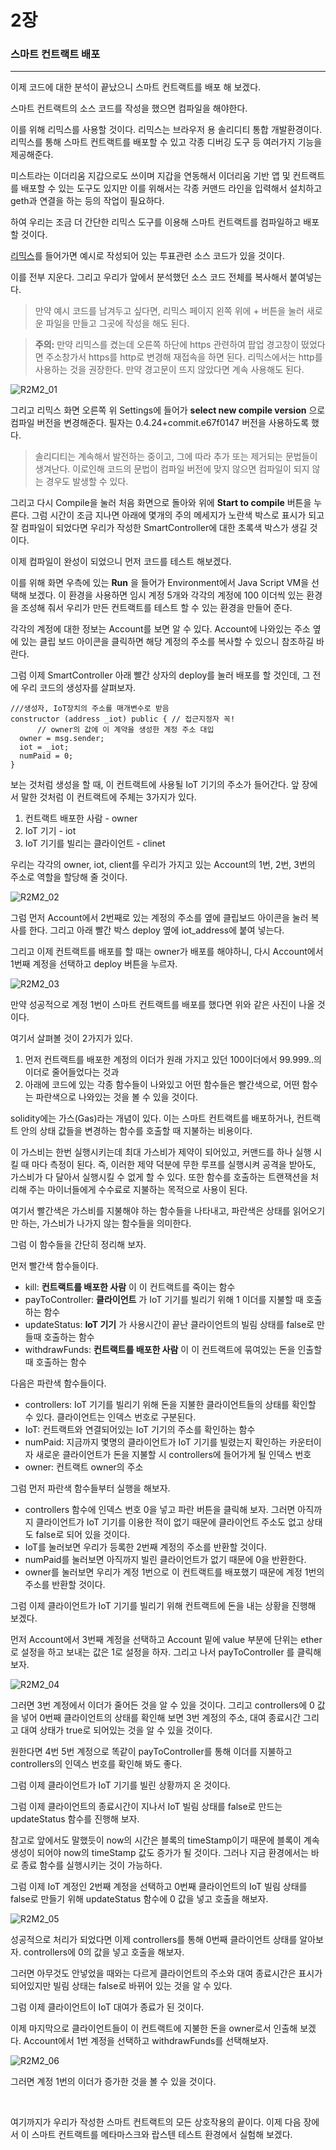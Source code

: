 # 2장
### 스마트 컨트랙트 배포

---

이제 코드에 대한 분석이 끝났으니 스마트 컨트랙트를 배포 해 보겠다.

스마트 컨트랙트의 소스 코드를 작성을 했으면 컴파일을 해야한다.

이를 위해 리믹스를 사용할 것이다.
리믹스는 브라우저 용 솔리디티 통합 개발환경이다.
리믹스를 통해 스마트 컨트랙트를 배포할 수 있고 각종 디버깅 도구 등 여러가지 기능을 제공해준다.

미스트라는 이더리움 지갑으로도 쓰이며 지갑을 연동해서 이더리움 기반 앱 및 컨트랙트를 배포할 수 있는
도구도 있지만 이를 위해서는 각종 커맨드 라인을 입력해서 설치하고 geth과 연결을 하는 등의 작업이 필요하다.

하여 우리는 조금 더 간단한 리믹스 도구를 이용해 스마트 컨트랙트를 컴파일하고 배포할 것이다.

[리믹스](https://remix.ethereum.org/)를 들어가면 예시로 작성되어 있는 투표관련 소스 코드가 있을 것이다.

이를 전부 지운다.
그리고 우리가 앞에서 분석했던 소스 코드 전체를 복사해서 붙여넣는다.
>만약 예시 코드를 남겨두고 싶다면, 리믹스 페이지 왼쪽 위에 + 버튼을 눌러 새로운 파일을 만들고 그곳에 작성을 해도 된다.

>**주의:** 만약 리믹스를 켰는데 오른쪽 하단에 https 관련하여 팝업 경고창이 떴었다면 주소창가서 https를 http로 변경해 재접속을 하면 된다.
리믹스에서는 http를 사용하는 것을 권장한다. 만약 경고문이 뜨지 않았다면 계속 사용해도 된다.

![R2M2_01](images/R2M2_01.png)

그리고 리믹스 화면 오른쪽 위 Settings에 들어가 **select new compile version** 으로 컴파일 버전을 변경해준다.
필자는 0.4.24+commit.e67f0147 버전을 사용하도록 했다.

>솔리디티는 계속해서 발전하는 중이고, 그에 따라 추가 또는 제거되는 문법들이 생겨난다.
이로인해 코드의 문법이 컴파일 버전에 맞지 않으면 컴파일이 되지 않는 경우도 발생할 수 있다.

그리고 다시 Compile을 눌러 처음 화면으로 돌아와 위에 **Start to compile** 버튼을 누른다.
그럼 시간이 조금 지나면 아래에 몇개의 주의 메세지가 노란색 박스로 표시가 되고 잘 컴파일이 되었다면
우리가 작성한 SmartController에 대한 초록색 박스가 생길 것이다.

이제 컴파일이 완성이 되었으니 먼저 코드를 테스트 해보겠다.

이를 위해 화면 우측에 있는 **Run** 을 들어가 Environment에서 Java Script VM을 선택해 보겠다.
이 환경을 사용하면 임시 계정 5개와 각각의 계정에 100 이더씩 있는 환경을 조성해 줘서 우리가 만든 컨트랙트를
테스트 할 수 있는 환경을 만들어 준다.

각각의 계정에 대한 정보는 Account를 보면 알 수 있다.
Account에 나와있는 주소 옆에 있는 클립 보드 아이콘을 클릭하면 해당 계정의 주소를 복사할 수 있으니 참조하길 바란다.

그럼 이제 SmartController 아래 빨간 상자의 deploy를 눌러 배포를 할 것인데, 그 전에 우리 코드의 생성자를 살펴보자.

~~~
///생성자, IoT장치의 주소를 매개변수로 받음
constructor (address _iot) public { // 접근지정자 꼭!
      // owner의 값에 이 계약을 생성한 계정 주소 대입
  owner = msg.sender;
  iot = _iot;
  numPaid = 0;
}
~~~

보는 것처럼 생성을 할 때, 이 컨트랙트에 사용될 IoT 기기의 주소가 들어간다.
앞 장에서 말한 것처럼 이 컨트랙트에 주체는 3가지가 있다.

1. 컨트랙트 배포한 사람 - owner
2. IoT 기기 - iot
3. IoT 기기를 빌리는 클라이언트 - clinet

우리는 각각의 owner, iot, client를 우리가 가지고 있는 Account의 1번, 2번, 3번의 주소로 역할을 할당해 줄 것이다.

![R2M2_02](images/R2M2_02.png)

그럼 먼저 Account에서 2번째로 있는 계정의 주소를 옆에 클립보드 아이콘을 눌러 복사를 한다.
그리고 아래 빨간 박스 deploy 옆에 iot_address에 붙여 넣는다.

그리고 이제 컨트랙트를 배포를 할 때는 owner가 배포를 해야하니, 다시 Account에서 1번째 계정을 선택하고 deploy 버튼을 누르자.

![R2M2_03](images/R2M2_03.png)

만약 성공적으로 계정 1번이 스마트 컨트랙트를 배포를 했다면 위와 같은 사진이 나올 것이다.

여기서 살펴볼 것이 2가지가 있다.

1. 먼저 컨트랙트를 배포한 계정의 이더가 원래 가지고 있던 100이더에서 99.999..의 이더로 줄어들었다는 것과
2. 아래에 코드에 있는 각종 함수들이 나와있고 어떤 함수들은 빨간색으로, 어떤 함수는 파란색으로 나와있는 것을 볼 수 있을 것이다.

solidity에는 가스(Gas)라는 개념이 있다. 이는 스마트 컨트랙트를 배포하거나, 컨트랙트 안의 상태 값들을 변경하는 함수를 호출할 때 지불하는 비용이다.

이 가스비는 한번 실행시키는데 최대 가스비가 제약이 되어있고, 커맨드를 하나 실행 시킬 때 마다 측정이 된다.
즉, 이러한 제약 덕분에 무한 루프를 실행시켜 공격을 받아도, 가스비가 다 달아서 실행시킬 수 없게 할 수 있다.
또한 함수를 호출하는 트랜잭션을 처리해 주는 마이너들에게 수수료로 지불하는 목적으로 사용이 된다.

여기서 빨간색은 가스비를 지불해야 하는 함수들을 나타내고, 파란색은 상태를 읽어오기만 하는, 가스비가 나가지 않는 함수들을 의미한다.

그럼 이 함수들을 간단히 정리해 보자.

먼저 빨간색 함수들이다.
- kill: **컨트랙트를 배포한 사람** 이 이 컨트랙트를 죽이는 함수
- payToController: **클라이언트** 가 IoT 기기를 빌리기 위해 1 이더를 지불할 때 호출하는 함수
- updateStatus: **IoT 기기** 가 사용시간이 끝난 클라이언트의 빌림 상태를 false로 만들때 호출하는 함수
- withdrawFunds: **컨트랙트를 배포한 사람** 이 이 컨트랙트에 묶여있는 돈을 인출할 때 호출하는 함수

다음은 파란색 함수들이다.
- controllers: IoT 기기를 빌리기 위해 돈을 지불한 클라이언트들의 상태를 확인할 수 있다. 클라이언트는 인덱스 번호로 구분된다.
- IoT: 컨트랙트와 연결되어있는 IoT 기기의 주소를 확인하는 함수
- numPaid: 지금까지 몇명의 클라이언트가 IoT 기기를 빌렸는지 확인하는 카운터이자
           새로운 클라이언트가 돈을 지불할 시 controllers에 들어가게 될 인덱스 번호
- owner: 컨트랙트 owner의 주소

그럼 먼저 파란색 함수들부터 실행을 해보자.
- controllers 함수에 인덱스 번호 0을 넣고 파란 버튼을 클릭해 보자. 그러면 아직까지 클라이언트가 IoT 기기를 이용한 적이 없기 때문에 클라이언트 주소도 없고 상태도 false로 되어 있을 것이다.
- IoT를 눌러보면 우리가 등록한 2번째 계정의 주소를 반환할 것이다.
- numPaid를 눌러보면 아직까지 빌린 클라이언트가 없기 때문에 0을 반환한다.
- owner를 눌러보면 우리가 계정 1번으로 이 컨트랙트를 배포했기 때문에 계정 1번의 주소를 반환할 것이다.

그럼 이제 클라이언트가 IoT 기기를 빌리기 위해 컨트랙트에 돈을 내는 상황을 진행해 보겠다.

먼저 Account에서 3번째 계정을 선택하고 Account 밑에 value 부분에 단위는 ether로 설정을 하고 보내는 값은 1로 설정을 하자.
그리고 나서 payToController 를 클릭해보자.

![R2M2_04](images/R2M2_04.png)

그러면 3번 계정에서 이더가 줄어든 것을 알 수 있을 것이다.
그리고 controllers에 0 값을 넣어 0번째 클라이언트의 상태를 확인해 보면 3번 계정의 주소, 대여 종료시간 그리고 대여 상태가 true로 되어있는 것을 알 수 있을 것이다.

원한다면 4번 5번 계정으로 똑같이 payToController를 통해 이더를 지불하고 controllers의 인덱스 번호를 확인해 봐도 좋다.

그럼 이제 클라이언트가 IoT 기기를 빌린 상황까지 온 것이다.

그럼 이제 클라이언트의 종료시간이 지나서 IoT 빌림 상태를 false로 만드는 updateStatus 함수를 진행해 보자.

참고로 앞에서도 말했듯이 now의 시간은 블록의 timeStamp이기 때문에 블록이 계속 생성이 되어야 now의 timeStamp 값도 증가가 될 것이다. 그러나 지금 환경에서는 바로 종료 함수를 실행시키는 것이 가능하다.

그럼 이제 IoT 계정인 2번째 계정을 선택하고
0번째 클라이언트의 IoT 빌림 상태를 false로 만들기 위해 updateStatus 함수에 0 값을 넣고 호출을 해보자.

![R2M2_05](images/R2M2_05.png)

성공적으로 처리가 되었다면 이제 controllers를 통해 0번째 클라이언트 상태를 알아보자.
controllers에 0의 값을 넣고 호출을 해보자.

그러면 아무것도 안넣었을 때와는 다르게 클라이언트의 주소와 대여 종료시간은 표시가 되어있지만 빌림 상태는 false로 바뀌어 있는 것을 알 수 있다.

그럼 이제 클라이언트이 IoT 대여가 종료가 된 것이다.

이제 마지막으로 클라이언트들이 이 컨트랙트에 지불한 돈을 owner로서 인출해 보겠다.
Account에서 1번 계정을 선택하고 withdrawFunds를 선택해보자.

![R2M2_06](images/R2M2_06.png)

그러면 계정 1번의 이더가 증가한 것을 볼 수 있을 것이다.

<br>

여기까지가 우리가 작성한 스마트 컨트랙트의 모든 상호작용의 끝이다.
이제 다음 장에서 이 스마트 컨트랙트를 메타마스크와 랍스텐 테스트 환경에서 실험해 보겠다.
